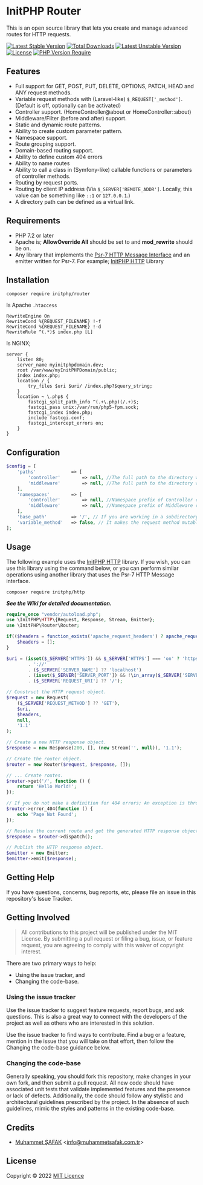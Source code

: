 # InitPHP Router

This is an open source library that lets you create and manage advanced routes for HTTP requests.

[![Latest Stable Version](http://poser.pugx.org/initphp/router/v)](https://packagist.org/packages/initphp/router) [![Total Downloads](http://poser.pugx.org/initphp/router/downloads)](https://packagist.org/packages/initphp/router) [![Latest Unstable Version](http://poser.pugx.org/initphp/router/v/unstable)](https://packagist.org/packages/initphp/router) [![License](http://poser.pugx.org/initphp/router/license)](https://packagist.org/packages/initphp/router) [![PHP Version Require](http://poser.pugx.org/initphp/router/require/php)](https://packagist.org/packages/initphp/router)

## Features

- Full support for GET, POST, PUT, DELETE, OPTIONS, PATCH, HEAD and ANY request methods.
- Variable request methods with (Laravel-like) `$_REQUEST['_method']`. (Default is off, optionally can be activated)
- Controller support. (HomeController@about or HomeController::about)
- Middleware/Filter (before and after) support.
- Static and dynamic route patterns.
- Ability to create custom parameter pattern.
- Namespace support.
- Route grouping support.
- Domain-based routing support.
- Ability to define custom 404 errors
- Ability to name routes
- Ability to call a class in (Symfony-like) callable functions or parameters of controller methods.
- Routing by request ports.
- Routing by client IP address (Via `$_SERVER['REMOTE_ADDR']`. Locally, this value can be something like `::1` or `127.0.0.1`.)
- A directory path can be defined as a virtual link.

## Requirements

- PHP 7.2 or later
- Apache is; **AllowOverride All** should be set to and **mod_rewrite** should be on.
- Any library that implements the [Psr-7 HTTP Message Interface](https://www.php-fig.org/psr/psr-7/) and an emitter written for Psr-7. For example; [InitPHP HTTP](https://github.com/InitPHP/HTTP) Library

## Installation

```
composer require initphp/router
```

Is Apache `.htaccess`

```
RewriteEngine On
RewriteCond %{REQUEST_FILENAME} !-f
RewriteCond %{REQUEST_FILENAME} !-d
RewriteRule ^(.*)$ index.php [L]
```

Is NGINX;

```
server {
	listen 80;
	server_name myinitphpdomain.dev;
	root /var/www/myInitPHPDomain/public;
	index index.php;
	location / {
		try_files $uri $uri/ /index.php?$query_string;
	}
	location ~ \.php$ {
		fastcgi_split_path_info ^(.+\.php)(/.+)$;
		fastcgi_pass unix:/var/run/php5-fpm.sock;
		fastcgi_index index.php;
		include fastcgi.conf;
		fastcgi_intercept_errors on;
	}
}
```

## Configuration

```php
$config = [
    'paths'             => [
        'controller'        => null, //The full path to the directory where the Controller classes are kept.
        'middleware'        => null, //The full path to the directory where the Middleware classes are kept.
    ],
    'namespaces'        => [
        'controller'        => null, //Namespace prefix of Controller classes, if applicable.
        'middleware'        => null, //Namespace prefix of Middleware classes, if applicable.
    ],
    'base_path'         => '/', // If you are working in a subdirectory; identifies your working directory.
    'variable_method'   => false, // It makes the request method mutable with Laravel-like $_REQUEST['_method'].
];
```

## Usage

The following example uses the [InitPHP HTTP](https://github.com/InitPHP/HTTP) library. If you wish, you can use this library using the command below, or you can perform similar operations using another library that uses the Psr-7 HTTP Message interface.

```
composer require initphp/http
```

_**See the Wiki for detailed documentation.**_

```php
require_once "vendor/autoload.php";
use \InitPHP\HTTP\{Request, Response, Stream, Emitter};
use \InitPHP\Router\Router;

if(($headers = function_exists('apache_request_headers') ? apache_request_headers() : []) === FALSE){
    $headers = [];
}

$uri = (isset($_SERVER['HTTPS']) && $_SERVER['HTTPS'] === 'on' ? 'https' : 'http')
        . '://' 
        . ($_SERVER['SERVER_NAME'] ?? 'localhost')
        . (isset($_SERVER['SERVER_PORT']) && !\in_array($_SERVER['SERVER_PORT'], [80, 443]) ? ':' . $_SERVER['SERVER_PORT'] : '')
        . ($_SERVER['REQUEST_URI'] ?? '/');

// Construct the HTTP request object.
$request = new Request(
    ($_SERVER['REQUEST_METHOD'] ?? 'GET'),
    $uri,
    $headers,
    null,
    '1.1'
);

// Create a new HTTP response object.
$response = new Response(200, [], (new Stream('', null)), '1.1');

// Create the router object.
$router = new Router($request, $response, []);

// ... Create routes.
$router->get('/', function () {
    return 'Hello World!';
});

// If you do not make a definition for 404 errors; An exception is thrown if there is no match with the request.
$router->error_404(function () {
    echo 'Page Not Found';
});

// Resolve the current route and get the generated HTTP response object.
$response = $router->dispatch();

// Publish the HTTP response object.
$emitter = new Emitter;
$emitter->emit($response);
```

## Getting Help

If you have questions, concerns, bug reports, etc, please file an issue in this repository's Issue Tracker.

## Getting Involved

> All contributions to this project will be published under the MIT License. By submitting a pull request or filing a bug, issue, or feature request, you are agreeing to comply with this waiver of copyright interest.

There are two primary ways to help:

- Using the issue tracker, and
- Changing the code-base.

### Using the issue tracker

Use the issue tracker to suggest feature requests, report bugs, and ask questions. This is also a great way to connect with the developers of the project as well as others who are interested in this solution.

Use the issue tracker to find ways to contribute. Find a bug or a feature, mention in the issue that you will take on that effort, then follow the Changing the code-base guidance below.

### Changing the code-base

Generally speaking, you should fork this repository, make changes in your own fork, and then submit a pull request. All new code should have associated unit tests that validate implemented features and the presence or lack of defects. Additionally, the code should follow any stylistic and architectural guidelines prescribed by the project. In the absence of such guidelines, mimic the styles and patterns in the existing code-base.

## Credits

- [Muhammet ŞAFAK](https://www.muhammetsafak.com.tr) <<info@muhammetsafak.com.tr>>

## License

Copyright &copy; 2022 [MIT Licence](./LICENSE)

